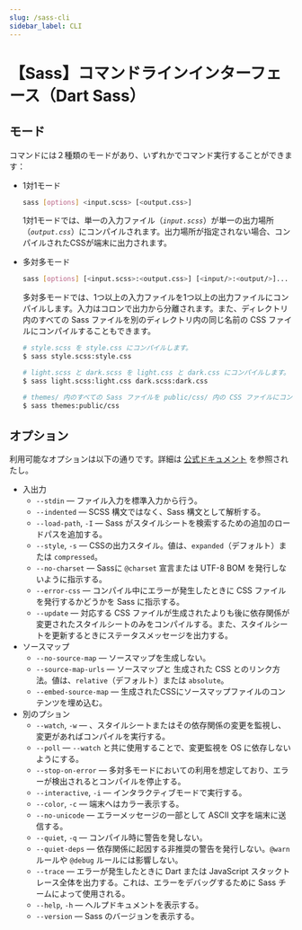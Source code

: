 ```yaml
---
slug: /sass-cli
sidebar_label: CLI
---
```


# 【Sass】コマンドラインインターフェース（Dart Sass）

## モード

コマンドには２種類のモードがあり、いずれかでコマンド実行することができます：

- 1対1モード

  ```bash
  sass [options] <input.scss> [<output.css>]
  ```

  1対1モードでは、単一の入力ファイル（<em>`input.scss`</em>）が単一の出力場所（<em>`output.css`</em>）にコンパイルされます。出力場所が指定されない場合、コンパイルされたCSSが端末に出力されます。

- 多対多モード

  ```bash
  sass [options] [<input.scss>:<output.css>] [<input/>:<output/>]...
  ```

  多対多モードでは、1つ以上の入力ファイルを1つ以上の出力ファイルにコンパイルします。入力はコロンで出力から分離されます。また、ディレクトリ内のすべての Sass ファイルを別のディレクトリ内の同じ名前の CSS ファイルにコンパイルすることもできます。

  ```bash title="例：多対多モードによるコンパイル"
  # style.scss を style.css にコンパイルします。
  $ sass style.scss:style.css
  
  # light.scss と dark.scss を light.css と dark.css にコンパイルします。
  $ sass light.scss:light.css dark.scss:dark.css
  
  # themes/ 内のすべての Sass ファイルを public/css/ 内の CSS ファイルにコンパイルします。
  $ sass themes:public/css
  ```

## オプション

利用可能なオプションは以下の通りです。詳細は [公式ドキュメント](https://sass-lang.com/documentation/syntax/) を参照されたし。

- 入出力
  - `--stdin` — ファイル入力を標準入力から行う。
  - `--indented` — SCSS 構文ではなく、Sass 構文として解析する。
  - `--load-path`, `-I` — Sass がスタイルシートを検索するための追加のロードパスを追加する。
  - `--style`, `-s` — CSSの出力スタイル。値は、`expanded`（デフォルト）または `compressed`。
  - `--no-charset` — Sassに `@charset` 宣言または UTF-8 BOM を発行しないように指示する。
  - `--error-css` — コンパイル中にエラーが発生したときに CSS ファイルを発行するかどうかを Sass に指示する。
  - `--update` — 対応する CSS ファイルが生成されたよりも後に依存関係が変更されたスタイルシートのみをコンパイルする。また、スタイルシートを更新するときにステータスメッセージを出力する。
- ソースマップ
  - `--no-source-map` — ソースマップを生成しない。
  - `--source-map-urls` — ソースマップと 生成された CSS とのリンク方法。値は、`relative`（デフォルト）または `absolute`。
  - `--embed-source-map` — 生成されたCSSにソースマップファイルのコンテンツを埋め込む。
- 別のプション
  - `--watch`, `-w` — 、スタイルシートまたはその依存関係の変更を監視し、変更があればコンパイルを実行する。
  - `--poll` — `--watch` と共に使用することで、変更監視を OS に依存しないようにする。
  - `--stop-on-error` — 多対多モードにおいての利用を想定しており、エラーが検出されるとコンパイルを停止する。
  - `--interactive`, `-i` — インタラクティブモードで実行する。
  - `--color`, `-c` — 端末へはカラー表示する。
  - `--no-unicode` — エラーメッセージの一部として ASCII 文字を端末に送信する。
  - `--quiet`, `-q` — コンパイル時に警告を発しない。
  - `--quiet-deps` — 依存関係に起因する非推奨の警告を発行しない。`@warn` ルールや `@debug` ルールには影響しない。
  - `--trace` — エラーが発生したときに Dart または JavaScript スタックトレース全体を出力する。これは、エラーをデバッグするために Sass チームによって使用される。
  - `--help`, `-h` — ヘルプドキュメントを表示する。
  - `--version` — Sass のバージョンを表示する。
